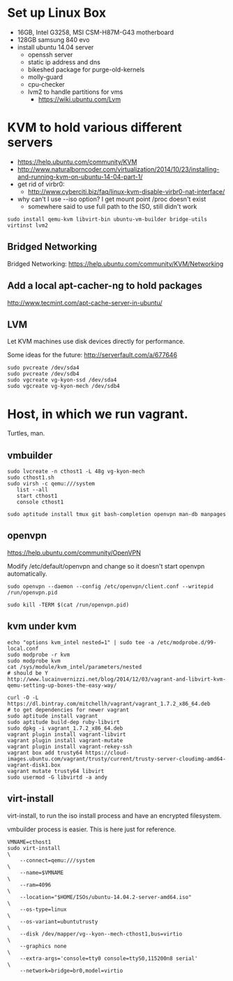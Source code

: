 # Set up Linux Box

* 16GB, Intel G3258, MSI CSM-H87M-G43 motherboard
* 128GB samsung 840 evo
* install ubuntu 14.04 server
  * openssh server
  * static ip address and dns
  * bikeshed package for purge-old-kernels
  * molly-guard
  * cpu-checker
  * lvm2 to handle partitions for vms
    * https://wiki.ubuntu.com/Lvm

# KVM to hold various different servers

* https://help.ubuntu.com/community/KVM
* http://www.naturalborncoder.com/virtualization/2014/10/23/installing-and-running-kvm-on-ubuntu-14-04-part-1/
* get rid of virbr0:
  * http://www.cyberciti.biz/faq/linux-kvm-disable-virbr0-nat-interface/
* why can't I use --iso option?  I get mount point /proc doesn't exist
  * somewhere said to use full path to the ISO, still didn't work

```
sudo install qemu-kvm libvirt-bin ubuntu-vm-builder bridge-utils virtinst lvm2
```

## Bridged Networking

Bridged Networking: https://help.ubuntu.com/community/KVM/Networking

## Add a local apt-cacher-ng to hold packages

http://www.tecmint.com/apt-cache-server-in-ubuntu/

## LVM

Let KVM machines use disk devices directly for performance.

Some ideas for the future: http://serverfault.com/a/677646

```
sudo pvcreate /dev/sda4
sudo pvcreate /dev/sdb4
sudo vgcreate vg-kyon-ssd /dev/sda4
sudo vgcreate vg-kyon-mech /dev/sdb4
```

# Host, in which we run vagrant.

Turtles, man.

## vmbuilder

```
sudo lvcreate -n cthost1 -L 48g vg-kyon-mech
sudo cthost1.sh
sudo virsh -c qemu:///system
   list --all
   start cthost1
   console cthost1

sudo aptitude install tmux git bash-completion openvpn man-db manpages
```

## openvpn

https://help.ubuntu.com/community/OpenVPN

Modify /etc/default/openvpn and change so it doesn't start openvpn automatically.

```
sudo openvpn --daemon --config /etc/openvpn/client.conf --writepid /run/openvpn.pid

sudo kill -TERM $(cat /run/openvpn.pid)
```

## kvm under kvm

```
echo "options kvm_intel nested=1" | sudo tee -a /etc/modprobe.d/99-local.conf
sudo modprobe -r kvm
sudo modprobe kvm
cat /sys/module/kvm_intel/parameters/nested
# should be Y
http://www.lucainvernizzi.net/blog/2014/12/03/vagrant-and-libvirt-kvm-qemu-setting-up-boxes-the-easy-way/

curl -O -L https://dl.bintray.com/mitchellh/vagrant/vagrant_1.7.2_x86_64.deb
# to get dependencies for newer vagrant
sudo aptitude install vagrant
sudo aptitude build-dep ruby-libvirt
sudo dpkg -i vagrant_1.7.2_x86_64.deb
vagrant plugin install vagrant-libvirt
vagrant plugin install vagrant-mutate
vagrant plugin install vagrant-rekey-ssh
vagrant box add trusty64 https://cloud-images.ubuntu.com/vagrant/trusty/current/trusty-server-cloudimg-amd64-vagrant-disk1.box
vagrant mutate trusty64 libvirt
sudo usermod -G libvirtd -a andy
```

## virt-install

virt-install, to run the iso install process and have an encrypted filesystem.

vmbuilder process is easier.  This is here just for reference.
```
VMNAME=cthost1
sudo virt-install                                                       \
    --connect=qemu:///system                                            \
    --name=$VMNAME                                                      \
    --ram=4096                                                          \
    --location="$HOME/ISOs/ubuntu-14.04.2-server-amd64.iso"             \
    --os-type=linux                                                     \
    --os-variant=ubuntutrusty                                           \
    --disk /dev/mapper/vg--kyon--mech-cthost1,bus=virtio                \
    --graphics none                                                     \
    --extra-args='console=tty0 console=ttyS0,115200n8 serial'           \
    --network=bridge=br0,model=virtio
```

<!--
vim:nonu
-->
